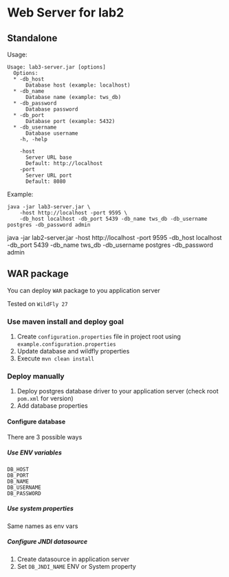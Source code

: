 # Web Server for lab2

## Standalone

Usage:

```shell
Usage: lab3-server.jar [options]
  Options:
  * -db_host
      Database host (example: localhost)
  * -db_name
      Database name (example: tws_db)
  * -db_password
      Database password
  * -db_port
      Database port (example: 5432)
  * -db_username
      Database username
    -h, -help

    -host
      Server URL base
      Default: http://localhost
    -port
      Server URL port
      Default: 8080
```

Example:

```shell
java -jar lab3-server.jar \
    -host http://localhost -port 9595 \
    -db_host localhost -db_port 5439 -db_name tws_db -db_username postgres -db_password admin
```

java -jar lab2-server.jar -host http://localhost -port 9595 -db_host localhost -db_port 5439 -db_name tws_db -db_username postgres -db_password admin

## WAR package

You can deploy `WAR` package to you application server

Tested on `WildFly 27`

### Use maven install and deploy goal

1. Create `configuration.properties` file in project root using `example.configuration.properties`
1. Update database and wildfly properties
1. Execute `mvn clean install`

### Deploy manually

1. Deploy postgres database driver to your application server (check root `pom.xml` for version)
1. Add database properties

#### Configure database

There are 3 possible ways

##### Use ENV variables

```shell
DB_HOST
DB_PORT
DB_NAME
DB_USERNAME
DB_PASSWORD
```

##### Use system properties

Same names as env vars

##### Configure JNDI datasource

1. Create datasource in application server
1. Set `DB_JNDI_NAME` ENV or System property
